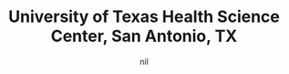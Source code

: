 ---
title: "University of Texas Health Science Center, San Antonio, TX"
project_id: 
date: nil
conference_id: ""
presenters:
   - peter_bandettini
summary: "University of Texas Health Science Center, San Antonio, TX"
file: /assets/presentations/
filename: 
layout: presentation
---